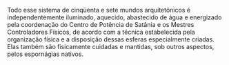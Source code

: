 ﻿Todo esse sistema de cinqüenta e sete mundos arquitetônicos é independentemente iluminado, aquecido, abastecido de água e energizado pela coordenação do Centro de Potência de Satânia e os Mestres Controladores Físicos, de acordo com a técnica estabelecida pela organização física e a disposição dessas esferas especialmente criadas. Elas também são fisicamente cuidadas e mantidas, sob outros aspectos, pelos espornágias nativos.
